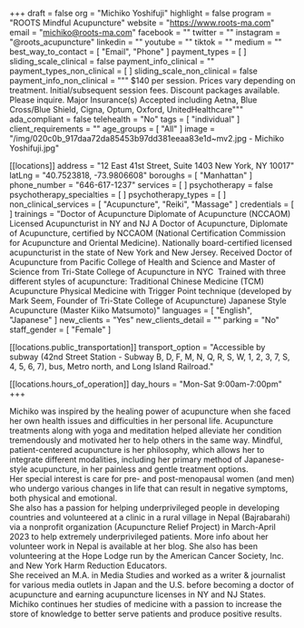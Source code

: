 +++
draft = false
org = "Michiko Yoshifuji"
highlight = false
program = "ROOTS Mindful Acupuncture"
website = "https://www.roots-ma.com"
email = "michiko@roots-ma.com"
facebook = ""
twitter = ""
instagram = "@roots_acupuncture"
linkedin = ""
youtube = ""
tiktok = ""
medium = ""
best_way_to_contact = [ "Email", "Phone" ]
payment_types = [ ]
sliding_scale_clinical = false
payment_info_clinical = ""
payment_types_non_clinical = [ ]
sliding_scale_non_clinical = false
payment_info_non_clinical = """
$140 per session.  Prices vary depending on treatment.  Initial/subsequent session fees.  Discount packages available. Please inquire.
Major Insurance(s) Accepted including Aetna, Blue Cross/Blue Shield, Cigna, Optum, Oxford, UnitedHealthcare"""
ada_compliant = false
telehealth = "No"
tags = [ "individual" ]
client_requirements = ""
age_groups = [ "All" ]
image = "/img/020c0b_917daa72da85453b97dd381eeaa83e1d~mv2.jpg - Michiko Yoshifuji.jpg"

[[locations]]
address = "12 East 41st Street, Suite 1403 New York, NY 10017"
latLng = "40.7523818, -73.9806608"
boroughs = [ "Manhattan" ]
phone_number = "646-617-1237"
services = [ ]
psychotherapy = false
psychotherapy_specialties = [ ]
psychotherapy_types = [ ]
non_clinical_services = [ "Acupuncture", "Reiki", "Massage" ]
credentials = [ ]
trainings = "Doctor of Acupuncture Diplomate of Acupuncture (NCCAOM) Licensed Acupuncturist in NY and NJ A Doctor of Acupuncture, Diplomate of Acupuncture, certified by NCCAOM (National Certification Commission for Acupuncture and Oriental Medicine).   Nationally board-certified licensed acupuncturist in the state of New York and New Jersey.   Received Doctor of Acupuncture from Pacific College of Health and Science and Master of Science from Tri-State College of Acupuncture in NYC ​ Trained with three different styles of acupuncture: Traditional Chinese Medicine (TCM) Acupuncture Physical Medicine with Trigger Point technique (developed by Mark Seem, Founder of Tri-State College of Acupuncture) Japanese Style Acupuncture (Master Kiiko Matsumoto)"
languages = [ "English", "Japanese" ]
new_clients = "Yes"
new_clients_detail = ""
parking = "No"
staff_gender = [ "Female" ]

  [[locations.public_transportation]]
  transport_option = "Accessible by subway (42nd Street Station - Subway B, D, F, M, N, Q, R, S, W, 1, 2, 3, 7, S, 4, 5, 6, 7), bus, Metro north, and Long Island Railroad."

  [[locations.hours_of_operation]]
  day_hours = "Mon-Sat 9:00am-7:00pm"
+++

Michiko was inspired by the healing power of acupuncture when she faced her own health issues and difficulties in her personal life. Acupuncture treatments along with yoga and meditation helped alleviate her condition tremendously and motivated her to help others in the same way. Mindful, patient-centered acupuncture is her philosophy, which allows her to integrate different modalities, including her primary method of Japanese-style acupuncture, in her painless and gentle treatment options. <br>
Her special interest is care for pre- and post-menopausal women (and men) who undergo various changes in life that can result in negative symptoms, both physical and emotional. <br>
She also has a passion for helping underprivileged people in developing countries and volunteered at a clinic in a rural village in Nepal (Bajrabarahi) via a nonprofit organization (Acupuncture Relief Project) in March-April 2023 to help extremely underprivileged patients. More info about her volunteer work in Nepal is available at her blog. She also has been volunteering at the Hope Lodge run by the American Cancer Society, Inc. and New York Harm Reduction Educators. <br>
She received an M.A. in Media Studies and worked as a writer & journalist for various media outlets in Japan and the U.S. before becoming a doctor of acupuncture and earning acupuncture licenses in NY and NJ States. <br>
Michiko continues her studies of medicine with a passion to increase the store of knowledge to better serve patients and produce positive results.
